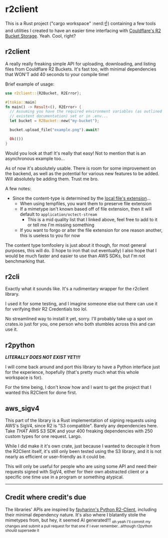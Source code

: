 # r2client
This is a Rust project ("cargo workspace" :nerd::point_up:) containing a few tools and utilities I created to
have an easier time interfacing with [Couldflare's R2 Bucket Storage](https://www.cloudflare.com/developer-platform/products/r2/).
Yeah.
Cool, right?

## r2client
A really really freaking simple API for uploading, downloading, and listing files from Couldflare R2 Buckets.
It's fast too, with minimal dependencies that WON'T add 40 seconds to your compile time!


Brief example of usage:
```rust
use r2client::{R2Bucket, R2Error};

#[tokio::main]
fn main() -> Result<(), R2Error> {
  // Assuming you have the required environment variables (as outlined in the totally 
  // existent documentation) set or in .env...
  let bucket = R2Bucket::new("my-bucket");

  bucket.upload_file("example.png").await?

  Ok(())
}
```
Would you look at that!
It's really that easy! Not to mention that is an asynchronous example too...

As of now it's absolutely usable.
There is room for some improvement on the backend, as well as the potential for various new features to be added.
Will absolutely be adding them.
Trust me bro.

A few notes:
 - Since the content-type is determined by the [local file's extension](./r2client/src/mimetypes.rs)...
   - When using tempfiles, you want them to preserve file extension
   - If a mimetype isn't known based off of file extension, then it will default to `application/octect-stream`
     - This is a mid quality list that I linked above, feel free to add to it or tell me I'm missing something
   - If you want to forgo or alter the file extension for one reason another, this is useless to you for now

The content type tomfoolery is just about it though, for most general purposes, this will do. (I hope to iron that out eventually)
I also hope that I would be much faster and easier to use than AWS SDKs, but I'm not benchmarking that.

## r2cli
Exactly what it sounds like.
It's a rudimentary wrapper for the r2client library.

I used it for some testing, and I imagine someone else out there can use it for verifying their R2 Credentials too lol.

No streamlined way to install it yet, sorry.
I'll probably take up a spot on crates.io just for you, one person who both stumbles across this and can use it.

## r2python
***LITERALLY DOES NOT EXIST YET!!!***

I will come back around and port this library to have a Python interface just for the experience, hopefully (that's
pretty much what this whole workspace is for).

For the time being, I don't know how and I want to get the project that I wanted this R2Client for done first.

## aws_sigv4
This part of the library is a Rust implementation of signing requests using AWS's SigV4, since R2 is "S3 compatible".
Barely any dependencies here. 
Take *THAT* AWS S3 SDK and your 400 freaking dependencies with 250 custom types for one request. Largo.

While I did make it it's own crate, just because I wanted to decouple it from the R2Client itself, it's still only
been tested using the S3 library, and it is not nearly as efficient or user-friendly as it could be.

This will only be useful for people who are using some API and need their requests signed with SigV4, either for
their own abstracted client or a specific one time use in a program or something atypical.

---
## Credit where credit's due
The libraries' APIs are inspired by [fayharinn's Python R2-Client](https://github.com/fayharinn/R2-Client), including their minimal dependency nature.
It's also where I blatantly stole the mimetypes from, but hey, it seemed AI generated!!!
<sub>oh yeah I'll commit my changes and submit a pull request for that one if I ever remember...although r2python should supersede it</sub>
